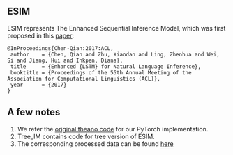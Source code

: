 ## ESIM

ESIM represents The Enhanced Sequential Inference Model, which was first proposed in this [paper](https://arxiv.org/pdf/1609.06038v3.pdf):
	
    @InProceedings{Chen-Qian:2017:ACL,
     author    = {Chen, Qian and Zhu, Xiaodan and Ling, Zhenhua and Wei, Si and Jiang, Hui and Inkpen, Diana},
     title     = {Enhanced {LSTM} for Natural Language Inference},
     booktitle = {Proceedings of the 55th Annual Meeting of the Association for Computational Linguistics (ACL)},
     year      = {2017}
    }
  
  
## A few notes

1. We refer the [original theano code](https://github.com/lukecq1231/nli) for our PyTorch implementation.
2. Tree_IM contains code for tree version of ESIM.
3. The corresponding processed data can be found [here](https://drive.google.com/drive/folders/1h4PnoST3MdqEdRfRKpBe-JlxzKIYvv-F?usp=sharing)
